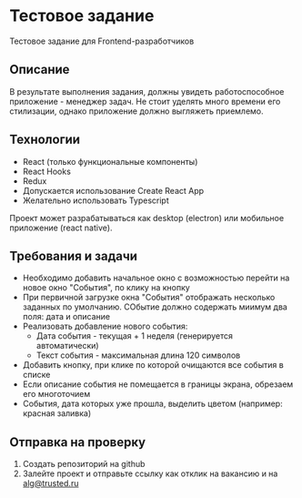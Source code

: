 # Тестовое задание
Тестовое задание для Frontend-разработчиков

## Описание
В результате выполнения задания, должны увидеть работоспособное приложение - менеджер задач.
Не стоит уделять много времени его стилизации, однако приложение должно выгляжеть приемлемо.

## Технологии
- React (только функциональные компоненты)
- React Hooks
- Redux
- Допускается использование Create React App
- Желательно использовать Typescript

Проект может разрабатываться как desktop (electron) или мобильное приложение (react native).

## Требования и задачи
- Необходимо добавить начальное окно с возможностью перейти на новое окно "События", по клику на кнопку
- При первичной загрузке окна "События" отображать несколько заданных по умолчанию. СОбытие должно содержать миимум два поля: дата и описание
- Реализовать добавление нового события:
  * Дата события - текущая + 1 неделя (генерируется автоматически)
  * Текст события - максимальная длина 120 символов
- Добавить кнопку, при клике по которой очищаются все события в списке
- Если описание события не помещается в границы экрана, обрезаем его многоточием
- События, дата которых уже прошла, выделить цветом (например: красная заливка)

## Отправка на проверку

1. Создать репозиторий на github
2. Залейте проект и отправьте ссылку как отклик на вакансию и на alg@trusted.ru
